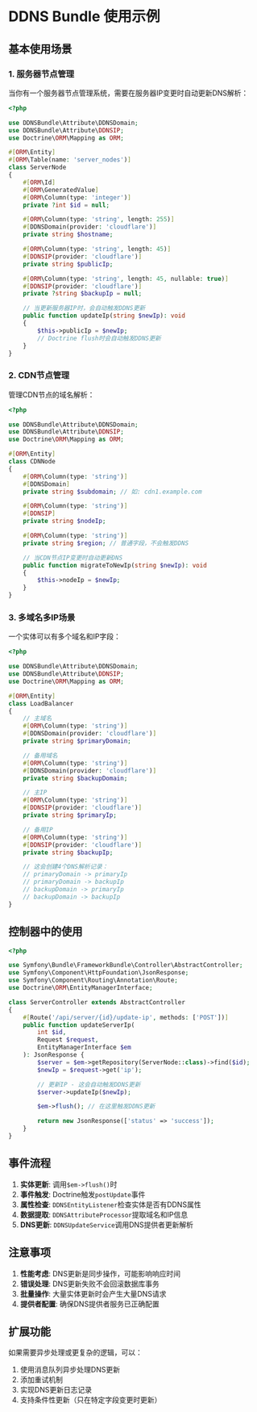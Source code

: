 # DDNS Bundle 使用示例

## 基本使用场景

### 1. 服务器节点管理

当你有一个服务器节点管理系统，需要在服务器IP变更时自动更新DNS解析：

```php
<?php

use DDNSBundle\Attribute\DDNSDomain;
use DDNSBundle\Attribute\DDNSIP;
use Doctrine\ORM\Mapping as ORM;

#[ORM\Entity]
#[ORM\Table(name: 'server_nodes')]
class ServerNode
{
    #[ORM\Id]
    #[ORM\GeneratedValue]
    #[ORM\Column(type: 'integer')]
    private ?int $id = null;

    #[ORM\Column(type: 'string', length: 255)]
    #[DDNSDomain(provider: 'cloudflare')]
    private string $hostname;

    #[ORM\Column(type: 'string', length: 45)]
    #[DDNSIP(provider: 'cloudflare')]
    private string $publicIp;

    #[ORM\Column(type: 'string', length: 45, nullable: true)]
    #[DDNSIP(provider: 'cloudflare')]
    private ?string $backupIp = null;

    // 当更新服务器IP时，会自动触发DDNS更新
    public function updateIp(string $newIp): void
    {
        $this->publicIp = $newIp;
        // Doctrine flush时会自动触发DDNS更新
    }
}
```

### 2. CDN节点管理

管理CDN节点的域名解析：

```php
<?php

use DDNSBundle\Attribute\DDNSDomain;
use DDNSBundle\Attribute\DDNSIP;
use Doctrine\ORM\Mapping as ORM;

#[ORM\Entity]
class CDNNode
{
    #[ORM\Column(type: 'string')]
    #[DDNSDomain]
    private string $subdomain; // 如: cdn1.example.com

    #[ORM\Column(type: 'string')]
    #[DDNSIP]
    private string $nodeIp;

    #[ORM\Column(type: 'string')]
    private string $region; // 普通字段，不会触发DDNS

    // 当CDN节点IP变更时自动更新DNS
    public function migrateToNewIp(string $newIp): void
    {
        $this->nodeIp = $newIp;
    }
}
```

### 3. 多域名多IP场景

一个实体可以有多个域名和IP字段：

```php
<?php

use DDNSBundle\Attribute\DDNSDomain;
use DDNSBundle\Attribute\DDNSIP;
use Doctrine\ORM\Mapping as ORM;

#[ORM\Entity]
class LoadBalancer
{
    // 主域名
    #[ORM\Column(type: 'string')]
    #[DDNSDomain(provider: 'cloudflare')]
    private string $primaryDomain;

    // 备用域名
    #[ORM\Column(type: 'string')]
    #[DDNSDomain(provider: 'cloudflare')]
    private string $backupDomain;

    // 主IP
    #[ORM\Column(type: 'string')]
    #[DDNSIP(provider: 'cloudflare')]
    private string $primaryIp;

    // 备用IP
    #[ORM\Column(type: 'string')]
    #[DDNSIP(provider: 'cloudflare')]
    private string $backupIp;

    // 这会创建4个DNS解析记录：
    // primaryDomain -> primaryIp
    // primaryDomain -> backupIp
    // backupDomain -> primaryIp
    // backupDomain -> backupIp
}
```

## 控制器中的使用

```php
<?php

use Symfony\Bundle\FrameworkBundle\Controller\AbstractController;
use Symfony\Component\HttpFoundation\JsonResponse;
use Symfony\Component\Routing\Annotation\Route;
use Doctrine\ORM\EntityManagerInterface;

class ServerController extends AbstractController
{
    #[Route('/api/server/{id}/update-ip', methods: ['POST'])]
    public function updateServerIp(
        int $id,
        Request $request,
        EntityManagerInterface $em
    ): JsonResponse {
        $server = $em->getRepository(ServerNode::class)->find($id);
        $newIp = $request->get('ip');

        // 更新IP - 这会自动触发DDNS更新
        $server->updateIp($newIp);

        $em->flush(); // 在这里触发DDNS更新

        return new JsonResponse(['status' => 'success']);
    }
}
```

## 事件流程

1. **实体更新**: 调用`$em->flush()`时
2. **事件触发**: Doctrine触发`postUpdate`事件
3. **属性检查**: `DDNSEntityListener`检查实体是否有DDNS属性
4. **数据提取**: `DDNSAttributeProcessor`提取域名和IP信息
5. **DNS更新**: `DDNSUpdateService`调用DNS提供者更新解析

## 注意事项

1. **性能考虑**: DNS更新是同步操作，可能影响响应时间
2. **错误处理**: DNS更新失败不会回滚数据库事务
3. **批量操作**: 大量实体更新时会产生大量DNS请求
4. **提供者配置**: 确保DNS提供者服务已正确配置

## 扩展功能

如果需要异步处理或更复杂的逻辑，可以：

1. 使用消息队列异步处理DNS更新
2. 添加重试机制
3. 实现DNS更新日志记录
4. 支持条件性更新（只在特定字段变更时更新）
